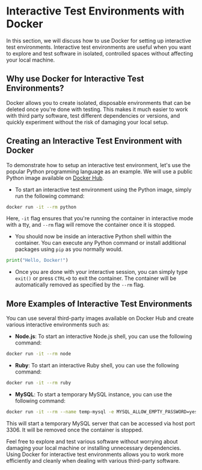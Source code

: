 # Interactive Test Environments with Docker

In this section, we will discuss how to use Docker for setting up interactive test environments. Interactive test environments are useful when you want to explore and test software in isolated, controlled spaces without affecting your local machine.

## Why use Docker for Interactive Test Environments?

Docker allows you to create isolated, disposable environments that can be deleted once you're done with testing. This makes it much easier to work with third party software, test different dependencies or versions, and quickly experiment without the risk of damaging your local setup.

## Creating an Interactive Test Environment with Docker

To demonstrate how to setup an interactive test environment, let's use the popular Python programming language as an example. We will use a public Python image available on [Docker Hub](https://hub.docker.com/_/python).

- To start an interactive test environment using the Python image, simply run the following command:

```bash
docker run -it --rm python
```

Here, `-it` flag ensures that you're running the container in interactive mode with a tty, and `--rm` flag will remove the container once it is stopped.

- You should now be inside an interactive Python shell within the container. You can execute any Python command or install additional packages using `pip` as you normally would.

```python
print("Hello, Docker!")
```

- Once you are done with your interactive session, you can simply type `exit()` or press `CTRL+D` to exit the container. The container will be automatically removed as specified by the `--rm` flag.

## More Examples of Interactive Test Environments

You can use several third-party images available on Docker Hub and create various interactive environments such as:

- **Node.js**: To start an interactive Node.js shell, you can use the following command:

```bash
docker run -it --rm node
```

- **Ruby**: To start an interactive Ruby shell, you can use the following command:

```bash
docker run -it --rm ruby
```

- **MySQL**: To start a temporary MySQL instance, you can use the following command:

```bash
docker run -it --rm --name temp-mysql -e MYSQL_ALLOW_EMPTY_PASSWORD=yes -p 3306:3306 mysql
```

This will start a temporary MySQL server that can be accessed via host port 3306. It will be removed once the container is stopped.

Feel free to explore and test various software without worrying about damaging your local machine or installing unnecessary dependencies. Using Docker for interactive test environments allows you to work more efficiently and cleanly when dealing with various third-party software.